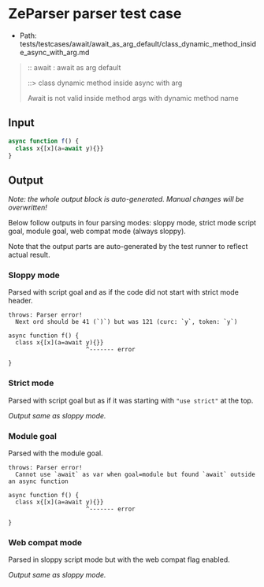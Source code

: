 # ZeParser parser test case

- Path: tests/testcases/await/await_as_arg_default/class_dynamic_method_inside_async_with_arg.md

> :: await : await as arg default
>
> ::> class dynamic method inside async with arg
>
> Await is not valid inside method args with dynamic method name

## Input

`````js
async function f() {
  class x{[x](a=await y){}}
}
`````

## Output

_Note: the whole output block is auto-generated. Manual changes will be overwritten!_

Below follow outputs in four parsing modes: sloppy mode, strict mode script goal, module goal, web compat mode (always sloppy).

Note that the output parts are auto-generated by the test runner to reflect actual result.

### Sloppy mode

Parsed with script goal and as if the code did not start with strict mode header.

`````
throws: Parser error!
  Next ord should be 41 (`)`) but was 121 (curc: `y`, token: `y`)

async function f() {
  class x{[x](a=await y){}}
                      ^------- error

}
`````

### Strict mode

Parsed with script goal but as if it was starting with `"use strict"` at the top.

_Output same as sloppy mode._

### Module goal

Parsed with the module goal.

`````
throws: Parser error!
  Cannot use `await` as var when goal=module but found `await` outside an async function

async function f() {
  class x{[x](a=await y){}}
                      ^------- error

}
`````


### Web compat mode

Parsed in sloppy script mode but with the web compat flag enabled.

_Output same as sloppy mode._

